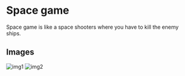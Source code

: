 # Space game

Space game is like a space shooters where you have to kill the enemy ships.
## Images
![img1](https://i.imgur.com/XX27pRi.png)
![img2](https://i.imgur.com/S7vUJa4.png)
